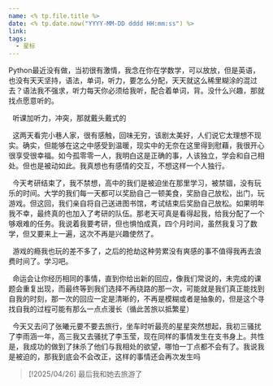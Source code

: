 ```yaml
---
name: <% tp.file.title %>
date: <% tp.date.now("YYYY-MM-DD dddd HH:mm:ss") %>
link: 
tags:
  - 星标
---
```

  Python最近没有做，当初很有激情，我念在你在学数学，可以放放，但是英语，也没有天天坚持，语法，单词，听力，要怎么分配，天天就这么稀里糊涂的混过去？语法我不强求，听力每天你必须给我听，配合着单词，背。没什么兴趣，那就找点愿意听的。

  听课加听力，冲突，那就戴头戴式的

  这两天看完小巷人家，很有感触，回味无穷，该剧太美好，人们说它太理想不现实。确实，但能够在这之中感受到温暖，现实中的无奈在这里得到慰藉，我很开心很享受很幸福。如今孤零零一人，我明白这是正确的事，人该独立，学会和自己相处。但也是被动如此。我真想也有感情的交互，不想这样一个人独行。

  今天考研结束了，我不禁想，高中的我们是被迫坐在那里学习，被禁锢，没有玩乐的时间。大学的我们每一天都可以奖励自己一顿美食，奖励自己放松，出门，玩游戏。但这回，我们亲自将自己送进图书馆，考试结束后奖励自己放松。如果明年我不幸，最终真的也加入了考研的队伍。那老天可真是看得起我，给我分配了一个够艰难的任务。我说着我要考研，但也惧怕成真，四个月时间，虽然我复习了数学，但又要来上一遍，这次不再是兴趣使然了。

  游戏的瘾我也玩的差不多了，之后的抢劫这种劳累没有爽感的事不值得我再去浪费时间了。学习吧。

  命运会让你经历相同的事情，直到你给出新的回应，像我们常说的，未完成的课题会重复出现，而最终等到我们选择不再绕路的那一次，可能就是我们真正能找到自我的时刻，那一次的回应一定是清晰的，不再是模糊或者是抽象的，但是这个寻找自我的过程可能有那么一点点漫长（循此苦旅以抵繁星）

  今天又去问了张曦元要不要去旅行，坐车时听最亮的星星突然想起，我初三骚扰了李雨涵一年，高三我又去骚扰了李玉莹，现在同样的事情发生在支书身上。共性是，我成功的做到了抹杀了他们与我相处的欲望，哪怕一丁点都不会有了。我说我是被迫的，那我到底会不会改正，这样的事情还会再次发生吗
  

> [!2025/04/26]
>  最后我和她去旅游了


